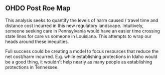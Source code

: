 ## OHDO Post Roe Map

This analysis seeks to quantify the levels of harm caused / travel time and distance cost incurred in this new regulatory landscape. Intuitively, someone seeking care in Pennsylvania would have an easier time crossing state lines for care vs someone in Louisiana. This attempts to wrap our heads around these inequities. 

Full success could be creating a model to focus resources that reduce the net cost/harm incurred. E.g. while establishing protections in Idaho would be a good thing, it wouldn't help nearly as many people as establishing protections in Tennessee. 